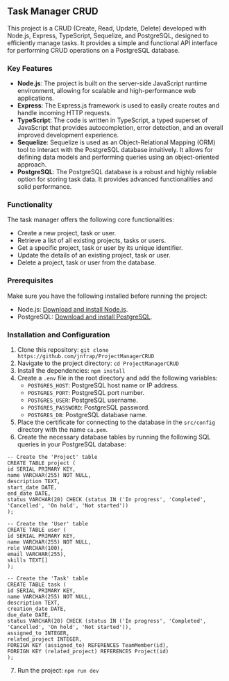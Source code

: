 ## Task Manager CRUD

This project is a CRUD (Create, Read, Update, Delete) developed with Node.js, Express, TypeScript, Sequelize, and PostgreSQL, designed to efficiently manage tasks. It provides a simple and functional API interface for performing CRUD operations on a PostgreSQL database.

### Key Features

- **Node.js**: The project is built on the server-side JavaScript runtime environment, allowing for scalable and high-performance web applications.
- **Express**: The Express.js framework is used to easily create routes and handle incoming HTTP requests.
- **TypeScript**: The code is written in TypeScript, a typed superset of JavaScript that provides autocompletion, error detection, and an overall improved development experience.
- **Sequelize**: Sequelize is used as an Object-Relational Mapping (ORM) tool to interact with the PostgreSQL database intuitively. It allows for defining data models and performing queries using an object-oriented approach.
- **PostgreSQL**: The PostgreSQL database is a robust and highly reliable option for storing task data. It provides advanced functionalities and solid performance.

### Functionality

The task manager offers the following core functionalities:

- Create a new project, task or user.
- Retrieve a list of all existing projects, tasks or users.
- Get a specific project, task or user by its unique identifier.
- Update the details of an existing project, task or user.
- Delete a project, task or user from the database.

### Prerequisites

Make sure you have the following installed before running the project:

- Node.js: [Download and install Node.js](https://nodejs.org).
- PostgreSQL: [Download and install PostgreSQL](https://www.postgresql.org).

### Installation and Configuration

1. Clone this repository: `git clone https://github.com/jnfrap/ProjectManagerCRUD`
2. Navigate to the project directory: `cd ProjectManagerCRUD`
3. Install the dependencies: `npm install`
4. Create a `.env` file in the root directory and add the following variables:
   - `POSTGRES_HOST`: PostgreSQL host name or IP address.
   - `POSTGRES_PORT`: PostgreSQL port number.
   - `POSTGRES_USER`: PostgreSQL username.
   - `POSTGRES_PASSWORD`: PostgreSQL password.
   - `POSTGRES_DB`: PostgreSQL database name.
5. Place the certificate for connecting to the database in the `src/config` directory with the name `ca.pem`.
6. Create the necessary database tables by running the following SQL queries in your PostgreSQL database:

```
-- Create the 'Project' table
CREATE TABLE project (
id SERIAL PRIMARY KEY,
name VARCHAR(255) NOT NULL,
description TEXT,
start_date DATE,
end_date DATE,
status VARCHAR(20) CHECK (status IN ('In progress', 'Completed', 'Cancelled', 'On hold', 'Not started'))
);

-- Create the 'User' table
CREATE TABLE user (
id SERIAL PRIMARY KEY,
name VARCHAR(255) NOT NULL,
role VARCHAR(100),
email VARCHAR(255),
skills TEXT[]
);

-- Create the 'Task' table
CREATE TABLE task (
id SERIAL PRIMARY KEY,
name VARCHAR(255) NOT NULL,
description TEXT,
creation_date DATE,
due_date DATE,
status VARCHAR(20) CHECK (status IN ('In progress', 'Completed', 'Cancelled', 'On hold', 'Not started')),
assigned_to INTEGER,
related_project INTEGER,
FOREIGN KEY (assigned_to) REFERENCES TeamMember(id),
FOREIGN KEY (related_project) REFERENCES Project(id)
);
```

7. Run the project: `npm run dev`
